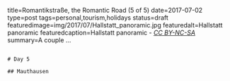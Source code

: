 title=Romantikstraße, the Romantic Road (5 of 5)
date=2017-07-02
type=post
tags=personal,tourism,holidays
status=draft
featuredimage=img/2017/07/Hallstatt_panoramic.jpg
featuredalt=Hallstatt panoramic
featuredcaption=Hallstatt panoramic - <a href="http://creativecommons.org/licenses/by-nc-sa/3.0/"><i>CC BY-NC-SA</i></a>
summary=A couple ...
~~~~~~

# Day 5

## Mauthausen
